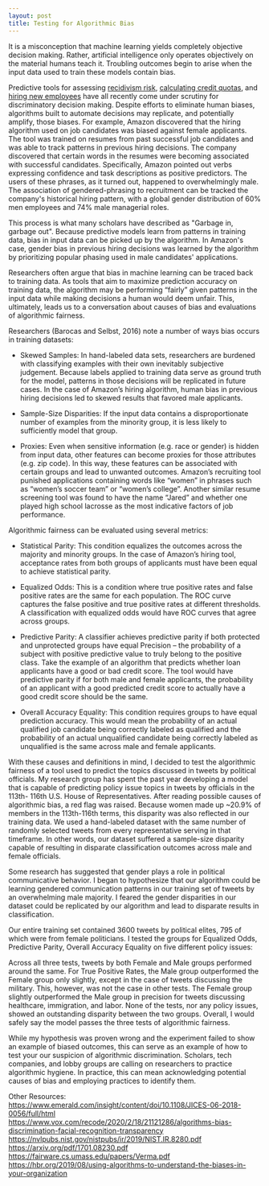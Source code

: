 ```yaml
---
layout: post
title: Testing for Algorithmic Bias
---
```


It is a misconception that machine learning yields completely objective decision making. Rather, artificial intelligence only operates objectively on the material humans teach it. Troubling outcomes begin to arise when the input data used to train these models contain bias. 

Predictive tools for assessing [recidivism risk](https://www.propublica.org/article/how-we-analyzed-the-compas-recidivism-algorithm), [calculating credit quotas](https://www.nytimes.com/2019/11/10/business/Apple-credit-card-investigation.html), and [hiring new employees](https://www.reuters.com/article/us-amazon-com-jobs-automation-insight/amazon-scraps-secret-ai-recruiting-tool-that-showed-bias-against-women-idUSKCN1MK08G) have all recently come under scrutiny for discriminatory decision making. Despite efforts to eliminate human biases, algorithms built to automate decisions may replicate, and potentially amplify, those biases. For example, Amazon discovered that the hiring algorithm used on job candidates was biased against female applicants. The tool was trained on resumes from past successful job candidates and was able to track patterns in previous hiring decisions. The company discovered that certain words in the resumes were becoming associated with successful candidates. Specifically, Amazon pointed out verbs expressing confidence and task descriptions as positive predictors. The users of these phrases, as it turned out, happened to overwhelmingly male. The association of gendered-phrasing to recruitment can be tracked the company's historical hiring pattern, with a global gender distribution of 60% men employees and 74% male managerial roles. 

This process is what many scholars have described as "Garbage in, garbage out". Because predictive models learn from patterns in training data, bias in input data can be picked up by the algorithm. In Amazon's case, gender bias in previous hiring decisions was learned by the algorithm by prioritizing popular phasing used in male candidates' applications. 

Researchers often argue that bias in machine learning can be traced back to training data. As tools that aim to maximize prediction accuracy on training data, the algorithm may be performing “fairly” given patterns in the input data while making decisions a human would deem unfair. This, ultimately, leads us to a conversation about causes of bias and evaluations of algorithmic fairness. 

Researchers (Barocas and Selbst, 2016) note a number of ways bias occurs in training datasets: 

* Skewed Samples: In hand-labeled data sets, researchers are burdened with classifying examples with their own inevitably subjective judgement. Because labels applied to training data serve as ground truth for the model, patterns in those decisions will be replicated in future cases. In the case of Amazon’s hiring algorithm, human bias in previous hiring decisions led to skewed results that favored male applicants. 

* Sample-Size Disparities: If the input data contains a disproportionate number of examples from the minority group, it is less likely to sufficiently model that group. 

* Proxies: Even when sensitive information (e.g. race or gender) is hidden from input data, other features can become proxies for those attributes (e.g. zip code). In this way, these features can be associated with certain groups and lead to unwanted outcomes. Amazon’s recruiting tool punished applications containing words like “women” in phrases such as “women’s soccer team” or “women’s college”. Another similar resume screening tool was found to have the name “Jared” and whether one played high school lacrosse as the most indicative factors of job performance. 

Algorithmic fairness can be evaluated using several metrics: 

* Statistical Parity: This condition equalizes the outcomes across the majority and minority groups. In the case of Amazon’s hiring tool, acceptance rates from both groups of applicants must have been equal to achieve statistical parity. 

* Equalized Odds: This is a condition where true positive rates and false positive rates are the same for each population. The ROC curve captures the false positive and true positive rates at different thresholds. A classification with equalized odds would have ROC curves that agree across groups. 

* Predictive Parity: A classifier achieves predictive parity if both protected and unprotected
groups have equal Precision – the probability of a subject with positive predictive value to truly belong to the positive class. Take the example of an algorithm that predicts whether loan applicants have a good or bad credit score. The tool would have predictive parity if for both male and female applicants, the probability of an applicant with a good predicted credit score to actually have a good credit score should be the same.

* Overall Accuracy Equality: This condition requires groups to have equal prediction accuracy. This would mean the probability of an actual qualified job candidate being correctly labeled as qualified and the probability of an actual unqualified candidate being correctly labeled as unqualified is the same across male and female applicants. 

With these causes and definitions in mind, I decided to test the algorithmic fairness of a tool used to predict the topics discussed in tweets by political officials. My research group has spent the past year developing a model that is capable of predicting policy issue topics in tweets by officials in the 113th- 116th U.S. House of Representatives. After reading possible causes of algorithmic bias, a red flag was raised. Because women made up ~20.9% of members in the 113th-116th terms, this disparity was also reflected in our training data. We used a hand-labeled dataset with the same number of randomly selected tweets from every representative serving in that timeframe. In other words, our dataset suffered a sample-size disparity capable of resulting in disparate classification outcomes across male and female officials. 

Some research has suggested that gender plays a role in political communicative behavior. I began to hypothesize that our algorithm could be learning gendered communication patterns in our training set of tweets by an overwhelming male majority. I feared the gender disparities in our dataset could be replicated by our algorithm and lead to disparate results in classification. 

Our entire training set contained 3600 tweets by political elites, 795 of which were from female politicians. I tested the groups for Equalized Odds, Predictive Parity, Overall Accuracy Equality on five different policy issues: 




Across all three tests, tweets by both Female and Male groups performed around the same. For True Positive Rates, the Male group outperformed the Female group only slightly, except in the case of tweets discussing the military. This, however, was not the case in other tests. The Female group slightly outperformed the Male group in precision for tweets discussing healthcare, immigration, and labor. None of the tests, nor any policy issues, showed an outstanding disparity between the two groups. Overall, I would safely say the model passes the three tests of algorithmic fairness.

While my hypothesis was proven wrong and the experiment failed to show an example of biased outcomes, this can serve as an example of how to test your our suspicion of algorithmic discrimination. Scholars, tech companies, and lobby groups are calling on researchers to practice algorithmic hygiene. In practice, this can mean acknowledging potential causes of bias and employing practices to identify them. 

Other Resources: 
https://www.emerald.com/insight/content/doi/10.1108/JICES-06-2018-0056/full/html
https://www.vox.com/recode/2020/2/18/21121286/algorithms-bias-discrimination-facial-recognition-transparency
https://nvlpubs.nist.gov/nistpubs/ir/2019/NIST.IR.8280.pdf
https://arxiv.org/pdf/1701.08230.pdf
https://fairware.cs.umass.edu/papers/Verma.pdf
https://hbr.org/2019/08/using-algorithms-to-understand-the-biases-in-your-organization
